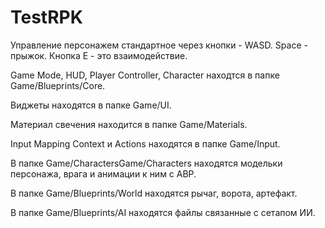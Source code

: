 # TestRPK

Управление персонажем стандартное через кнопки - WASD. Space - прыжок. Кнопка E - это взаимодействие.

Game Mode, HUD, Player Controller, Character находтся в папке Game/Blueprints/Core.

Виджеты находятся в папке Game/UI.

Материал свечения находится в папке Game/Materials.

Input Mapping Context и Actions находятся в папке Game/Input.

В папке Game/CharactersGame/Characters находятся модельки персонажа, врага и анимации к ним с ABP.

В папке Game/Blueprints/World находятся рычаг, ворота, артефакт.

В папке Game/Blueprints/AI находятся файлы связанные с сетапом ИИ.
